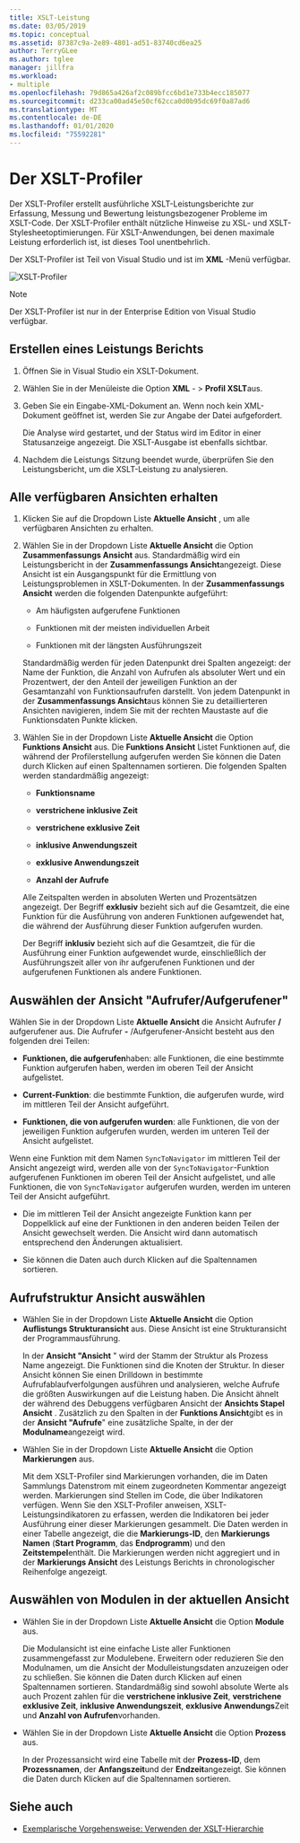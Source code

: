 ```yaml
---
title: XSLT-Leistung
ms.date: 03/05/2019
ms.topic: conceptual
ms.assetid: 87387c9a-2e89-4801-ad51-83740cd6ea25
author: TerryGLee
ms.author: tglee
manager: jillfra
ms.workload:
- multiple
ms.openlocfilehash: 79d865a426af2c089bfcc6bd1e733b4ecc185077
ms.sourcegitcommit: d233ca00ad45e50cf62cca0d0b95dc69f0a87ad6
ms.translationtype: MT
ms.contentlocale: de-DE
ms.lasthandoff: 01/01/2020
ms.locfileid: "75592281"
---
```

# <a name="the-xslt-profiler"></a>Der XSLT-Profiler

Der XSLT-Profiler erstellt ausführliche XSLT-Leistungsberichte zur Erfassung, Messung und Bewertung leistungsbezogener Probleme im XSLT-Code. Der XSLT-Profiler enthält nützliche Hinweise zu XSL- und XSLT-Stylesheetoptimierungen. Für XSLT-Anwendungen, bei denen maximale Leistung erforderlich ist, ist dieses Tool unentbehrlich.

Der XSLT-Profiler ist Teil von Visual Studio und ist im **XML** -Menü verfügbar.

![XSLT-Profiler](../xml-tools/media/profile-xslt-menu.png)

> [!NOTE]
> Der XSLT-Profiler ist nur in der Enterprise Edition von Visual Studio verfügbar.

## <a name="create-a-performance-report"></a>Erstellen eines Leistungs Berichts

1. Öffnen Sie in Visual Studio ein XSLT-Dokument.

2. Wählen Sie in der Menüleiste die Option **XML** - > **Profil XSLT**aus.

3. Geben Sie ein Eingabe-XML-Dokument an. Wenn noch kein XML-Dokument geöffnet ist, werden Sie zur Angabe der Datei aufgefordert.

   Die Analyse wird gestartet, und der Status wird im Editor in einer Statusanzeige angezeigt. Die XSLT-Ausgabe ist ebenfalls sichtbar.

4. Nachdem die Leistungs Sitzung beendet wurde, überprüfen Sie den Leistungsbericht, um die XSLT-Leistung zu analysieren.

## <a name="get-all-available-views"></a>Alle verfügbaren Ansichten erhalten

1. Klicken Sie auf die Dropdown Liste **Aktuelle Ansicht** , um alle verfügbaren Ansichten zu erhalten.

2. Wählen Sie in der Dropdown Liste **Aktuelle Ansicht** die Option **Zusammenfassungs Ansicht** aus. Standardmäßig wird ein Leistungsbericht in der **Zusammenfassungs Ansicht**angezeigt. Diese Ansicht ist ein Ausgangspunkt für die Ermittlung von Leistungsproblemen in XSLT-Dokumenten. In der **Zusammenfassungs Ansicht** werden die folgenden Datenpunkte aufgeführt:

   - Am häufigsten aufgerufene Funktionen

   - Funktionen mit der meisten individuellen Arbeit

   - Funktionen mit der längsten Ausführungszeit

   Standardmäßig werden für jeden Datenpunkt drei Spalten angezeigt: der Name der Funktion, die Anzahl von Aufrufen als absoluter Wert und ein Prozentwert, der den Anteil der jeweiligen Funktion an der Gesamtanzahl von Funktionsaufrufen darstellt. Von jedem Datenpunkt in der **Zusammenfassungs Ansicht**aus können Sie zu detaillierteren Ansichten navigieren, indem Sie mit der rechten Maustaste auf die Funktionsdaten Punkte klicken.

3. Wählen Sie in der Dropdown Liste **Aktuelle Ansicht** die Option **Funktions Ansicht** aus. Die **Funktions Ansicht** Listet Funktionen auf, die während der Profilerstellung aufgerufen werden Sie können die Daten durch Klicken auf einen Spaltennamen sortieren. Die folgenden Spalten werden standardmäßig angezeigt:

    - **Funktionsname**

    - **verstrichene inklusive Zeit**

    - **verstrichene exklusive Zeit**

    - **inklusive Anwendungszeit**

    - **exklusive Anwendungszeit**

    - **Anzahl der Aufrufe**

   Alle Zeitspalten werden in absoluten Werten und Prozentsätzen angezeigt. Der Begriff **exklusiv** bezieht sich auf die Gesamtzeit, die eine Funktion für die Ausführung von anderen Funktionen aufgewendet hat, die während der Ausführung dieser Funktion aufgerufen wurden.

   Der Begriff **inklusiv** bezieht sich auf die Gesamtzeit, die für die Ausführung einer Funktion aufgewendet wurde, einschließlich der Ausführungszeit aller von ihr aufgerufenen Funktionen und der aufgerufenen Funktionen als andere Funktionen.

## <a name="select-callercallee-view"></a>Auswählen der Ansicht "Aufrufer/Aufgerufener"

Wählen Sie in der Dropdown Liste **Aktuelle Ansicht** die Ansicht Aufrufer **/** aufgerufener aus. Die Aufrufer **-** /Aufgerufener-Ansicht besteht aus den folgenden drei Teilen:

- **Funktionen, die aufgerufen**haben: alle Funktionen, die eine bestimmte Funktion aufgerufen haben, werden im oberen Teil der Ansicht aufgelistet.

- **Current-Funktion**: die bestimmte Funktion, die aufgerufen wurde, wird im mittleren Teil der Ansicht aufgeführt.

- **Funktionen, die von aufgerufen wurden**: alle Funktionen, die von der jeweiligen Funktion aufgerufen wurden, werden im unteren Teil der Ansicht aufgelistet.

Wenn eine Funktion mit dem Namen `SyncToNavigator` im mittleren Teil der Ansicht angezeigt wird, werden alle von der `SyncToNavigator`-Funktion aufgerufenen Funktionen im oberen Teil der Ansicht aufgelistet, und alle Funktionen, die von `SyncToNavigator` aufgerufen wurden, werden im unteren Teil der Ansicht aufgeführt.

- Die im mittleren Teil der Ansicht angezeigte Funktion kann per Doppelklick auf eine der Funktionen in den anderen beiden Teilen der Ansicht gewechselt werden. Die Ansicht wird dann automatisch entsprechend den Änderungen aktualisiert.

- Sie können die Daten auch durch Klicken auf die Spaltennamen sortieren.

## <a name="select-call-tree-view"></a>Aufrufstruktur Ansicht auswählen

- Wählen Sie in der Dropdown Liste **Aktuelle Ansicht** die Option **Auflistungs Strukturansicht** aus. Diese Ansicht ist eine Strukturansicht der Programmausführung.

   In der **Ansicht "Ansicht** " wird der Stamm der Struktur als Prozess Name angezeigt. Die Funktionen sind die Knoten der Struktur. In dieser Ansicht können Sie einen Drilldown in bestimmte Aufrufablaufverfolgungen ausführen und analysieren, welche Aufrufe die größten Auswirkungen auf die Leistung haben. Die Ansicht ähnelt der während des Debuggens verfügbaren Ansicht der **Ansichts Stapel Ansicht** . Zusätzlich zu den Spalten in der **Funktions Ansicht**gibt es in der **Ansicht "Aufrufe**" eine zusätzliche Spalte, in der der **Modulname**angezeigt wird.

- Wählen Sie in der Dropdown Liste **Aktuelle Ansicht** die Option **Markierungen** aus.

   Mit dem XSLT-Profiler sind Markierungen vorhanden, die im Daten Sammlungs Datenstrom mit einem zugeordneten Kommentar angezeigt werden. Markierungen sind Stellen im Code, die über Indikatoren verfügen. Wenn Sie den XSLT-Profiler anweisen, XSLT-Leistungsindikatoren zu erfassen, werden die Indikatoren bei jeder Ausführung einer dieser Markierungen gesammelt. Die Daten werden in einer Tabelle angezeigt, die die **Markierungs-ID**, den **Markierungs Namen** (**Start Programm**, das **Endprogramm**) und den **Zeitstempel**enthält. Die Markierungen werden nicht aggregiert und in der **Markierungs Ansicht** des Leistungs Berichts in chronologischer Reihenfolge angezeigt.

## <a name="select-modules-in-the-current-view"></a>Auswählen von Modulen in der aktuellen Ansicht

- Wählen Sie in der Dropdown Liste **Aktuelle Ansicht** die Option **Module** aus.

   Die Modulansicht ist eine einfache Liste aller Funktionen zusammengefasst zur Modulebene. Erweitern oder reduzieren Sie den Modulnamen, um die Ansicht der Modulleistungsdaten anzuzeigen oder zu schließen. Sie können die Daten durch Klicken auf einen Spaltennamen sortieren. Standardmäßig sind sowohl absolute Werte als auch Prozent zahlen für die **verstrichene inklusive Zeit**, **verstrichene exklusive Zeit**, **inklusive Anwendungszeit**, **exklusive Anwendungs**Zeit und **Anzahl von Aufrufen**vorhanden.

- Wählen Sie in der Dropdown Liste **Aktuelle Ansicht** die Option **Prozess** aus.

   In der Prozessansicht wird eine Tabelle mit der **Prozess-ID**, dem **Prozessnamen**, der **Anfangszeit**und der **Endzeit**angezeigt. Sie können die Daten durch Klicken auf die Spaltennamen sortieren.

## <a name="see-also"></a>Siehe auch

- [Exemplarische Vorgehensweise: Verwenden der XSLT-Hierarchie](../xml-tools/walkthrough-using-xslt-hierarchy.md)
